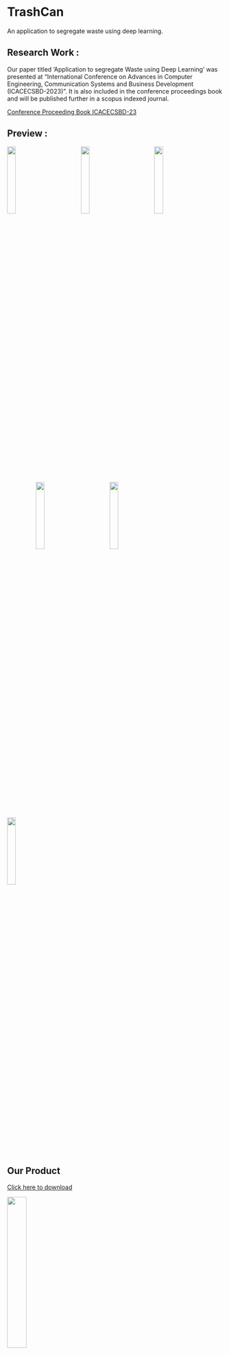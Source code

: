 # TrashCan
An application to segregate waste using deep learning.

<!---Link to Kaggle Notebook :

https://www.kaggle.com/code/suvooo/garbage-classification-keras-transfer-learning/edit -->
## Research Work :
Our paper titled ‘Application to segregate Waste using Deep Learning’  was presented at “International
Conference on Advances in Computer Engineering, Communication Systems and Business Development
(ICACECSBD-2023)”. It is also included in the conference proceedings book and will be published further in a scopus indexed journal.

[Conference Proceeding Book ICACECSBD-23](https://drive.google.com/file/d/1jtTjzMKKeL91yI-7oSEZqDmXmGQSFUw8/view?usp=sharing) <br>

## Preview : 

<p align="left">
<img width=20% src="https://github.com/RockChinQ/RockChinQ/assets/52796258/e240895a-edb5-4212-9cae-56d761cdc5bb"> &ensp;&ensp;&ensp;&ensp;&ensp;&ensp;&ensp;&ensp;&ensp;
<img width=20% src="https://github.com/RockChinQ/RockChinQ/assets/52796258/ac48c7db-cb4f-4be6-8149-7adb002bd9b1"> &ensp;&ensp;&ensp;&ensp;&ensp;&ensp;&ensp;&ensp;&ensp; 
<img width=20% src="https://github.com/RockChinQ/RockChinQ/assets/52796258/ad7c4399-bc43-46b3-b675-36e4ef4ff746"> &ensp;&ensp;&ensp;&ensp;&ensp;&ensp;&ensp;&ensp;&ensp;
<img width=20% src="https://github.com/RockChinQ/RockChinQ/assets/52796258/695e81d0-39f7-4986-ba58-65d129fa687e"> &ensp;&ensp;&ensp;&ensp;&ensp;&ensp;&ensp;&ensp;&ensp;
<img width=20% src="https://github.com/Suvoo/TrashCan/assets/52796258/6a367232-ce98-4189-a925-b72f0e27d0da"> &ensp;&ensp;&ensp;&ensp;&ensp;&ensp;&ensp;&ensp;&ensp;
<img width=20% src="https://github.com/Suvoo/TrashCan/assets/52796258/69c38d2e-7fd0-4180-84fb-da4004c403c3"> &ensp;&ensp;&ensp;&ensp;&ensp;&ensp;&ensp;&ensp;&ensp;
<!-- <img width=20% src="./Application/App/assets/preview6.jpg"> &ensp;&ensp;&ensp;&ensp;&ensp;&ensp;&ensp;&ensp;&ensp; -->
</p>

## Our Product
[Click here to download](https://bit.ly/garbageseg) <br>

<img width=30% src="https://github.com/Suvoo/TrashCan/assets/52796258/65a3d6f0-379c-4982-b1b3-41eb480b7887"> &ensp;&ensp;&ensp;&ensp;&ensp;&ensp;&ensp;&ensp;&ensp;

## Supervisor
### Dr. S. Babu 

## Team

<table
<tr align="center">

<td>

Suvodeep Sinha

<p align="center">
<img src = "https://avatars1.githubusercontent.com/u/52796258"  height="120" alt="Your Name Here (Insert Your Image Link In Src">
</p>
<p align="center">
<a href = "https://github.com/Suvoo"><img src = "https://img.icons8.com/?size=512&id=62856&format=png" width="36" height = "36"/></a>
<a href = "https://www.linkedin.com/in/suvodeep-sinha-59652418b/">
<img src = "https://img.icons8.com/?size=512&id=13930&format=png" width="36" height="36"/>
</a>
</p>
</td>

<td>

Abhigyan Singh

<p align="center">
<img src = "https://avatars.githubusercontent.com/u/60261112?v=4"  height="120" alt="Your Name Here (Insert Your Image Link In Src">
</p>
<p align="center">
<a href = "https://github.com/Blazikengr8"><img src = "https://img.icons8.com/?size=512&id=62856&format=png" width="36" height = "36"/></a>
<a href = "https://www.linkedin.com/in/abhigyan-singh-9a00b0192/">
<img src = "https://img.icons8.com/?size=512&id=13930&format=png" width="36" height="36"/>
</a>
</p>
</td>

<td>

Naman Jain

<p align="center">
<img src = "https://avatars.githubusercontent.com/u/77778261?v=4"  height="120" alt="Your Name Here (Insert Your Image Link In Src">
</p>
<p align="center">
<a href = "https://github.com/namannj15"><img src = "https://img.icons8.com/?size=512&id=62856&format=png" width="36" height = "36"/></a>
<a href = "https://www.linkedin.com/in/namannj15">
<img src = "https://img.icons8.com/?size=512&id=13930&format=png" width="36" height="36"/>
</a>
</p>
</td>

</tr>

  </table>

